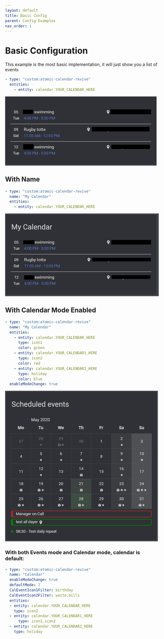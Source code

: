 ```yaml
---
layout: default
title: Basic Config
parent: Config Examples
nav_order: 1
---
```


# Basic Configuration

This example is the most basic implementation, it will just show you a list of events
```yaml
- type: "custom:atomic-calendar-revive"
  entities:
    - entity: calendar.YOUR_CALENDAR_HERE
```

![screenshot](../assets/img/screenshots/basic_config_example.png)


## With Name

```yaml
- type: "custom:atomic-calendar-revive"
  name: "My Calendar"
  entities:
    - entity: calendar.YOUR_CALENDAR_HERE
```

![screenshot](../assets/img/screenshots/basic_config_name_example.png)

## With Calendar Mode Enabled

```yaml
- type: "custom:atomic-calendar-revive"
  name: "My Calendar"
  entities:
    - entity: calendar.YOUR_CALENDAR_HERE
      type: icon1
      color: green
    - entity: calendar.YOUR_CALENDAR1_HERE
      type: icon2
      color: red
    - entity: calendar.YOUR_CALENDAR2_HERE
      type: holiday
      color: blue
  enableModeChange: true

```

![screenshot](../assets/img/screenshots/basic_config_calendar_example.png)


### With both Events mode and Calendar mode, calendar is default:
```yaml
- type: "custom:atomic-calendar-revive"
  name: "Calendar"
  enableModeChange: true
  defaultMode: 2
  CalEventIcon1Filter: birthday
  CalEventIcon2Filter: waste,bills
  entities:
  - entity: calendar.YOUR_CALENDAR_HERE
    type: icon2
  - entity: calendar.YOUR_CALENDAR1_HERE
	  type: icon1,icon2
  - entity: calendar.YOUR_CALENDAR2_HERE
    type: holiday
```
